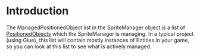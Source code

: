 # Introduction

The ManagedPositionedObject list in the SpriteManager object is a list of [PositionedObjects](../../../../frb/docs/index.php) which the SpriteManager is managing. In a typical project (using Glue), this list will contain mostly instances of Entities in your game, so you can look at this list to see what is actively managed.

